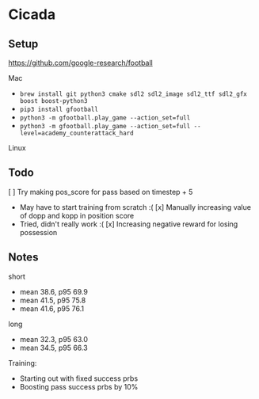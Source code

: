 # Cicada

## Setup

https://github.com/google-research/football

Mac

  - `brew install git python3 cmake sdl2 sdl2_image sdl2_ttf sdl2_gfx boost boost-python3`
  - `pip3 install gfootball`
  - `python3 -m gfootball.play_game --action_set=full`
  - `python3 -m gfootball.play_game --action_set=full --level=academy_counterattack_hard`

Linux

## Todo

[ ] Try making pos_score for pass based on timestep + 5
  - May have to start training from scratch :(
[x] Manually increasing value of dopp and kopp in position score
  - Tried, didn't really work :(
[x] Increasing negative reward for losing possession

## Notes

short
- mean 38.6, p95 69.9
- mean 41.5, p95 75.8
- mean 41.6, p95 76.1

long
- mean 32.3, p95 63.0
- mean 34.5, p95 66.3

Training:

- Starting out with fixed success prbs
- Boosting pass success prbs by 10%